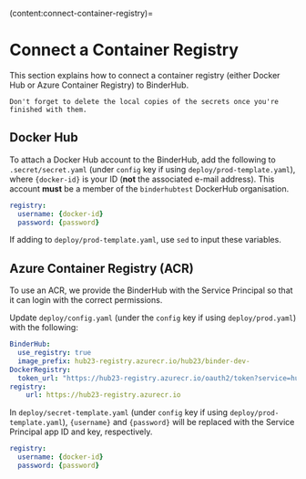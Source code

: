 (content:connect-container-registry)=
# Connect a Container Registry

This section explains how to connect a container registry (either Docker Hub or Azure Container Registry) to BinderHub.

```{note}
Don't forget to delete the local copies of the secrets once you're finished with them.
```

## Docker Hub

To attach a Docker Hub account to the BinderHub, add the following to `.secret/secret.yaml` (under `config` key if using `deploy/prod-template.yaml`), where `{docker-id}` is your ID (**not** the associated e-mail address).
This account **must** be a member of the `binderhubtest` DockerHub organisation.

```yaml
registry:
  username: {docker-id}
  password: {password}
```

If adding to `deploy/prod-template.yaml`, use `sed` to input these variables.

## Azure Container Registry (ACR)

To use an ACR, we provide the BinderHub with the Service Principal so that it can login with the correct permissions.

Update `deploy/config.yaml` (under the `config` key if using `deploy/prod.yaml`) with the following:

```yaml
BinderHub:
  use_registry: true
  image_prefix: hub23-registry.azurecr.io/hub23/binder-dev-
DockerRegistry:
  token_url: "https://hub23-registry.azurecr.io/oauth2/token?service=hub23-registry.azurecr.io"
registry:
    url: https://hub23-registry.azurecr.io
```

In `deploy/secret-template.yaml` (under `config` key if using `deploy/prod-template.yaml`), `{username}` and `{password}` will be replaced with the Service Principal app ID and key, respectively.

```yaml
registry:
  username: {docker-id}
  password: {password}
```
